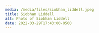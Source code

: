 ```yaml
---
media: /media/files/siobhan_liddell.jpeg
title: Siobhan Liddell
alt: Photo of Siobhan Liddell
date: 2022-03-29T17:43:00-0500
---
```

